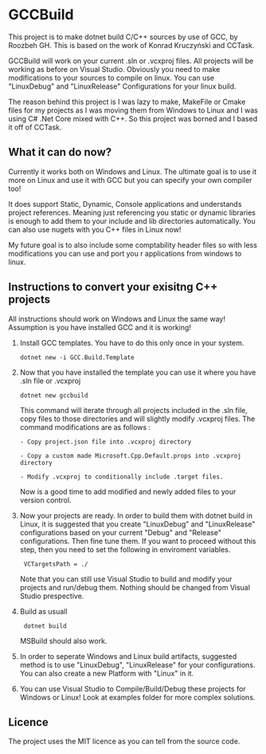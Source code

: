 GCCBuild
======

This project is to make dotnet build C/C++ sources by use of GCC, by Roozbeh GH. This is based on the work of Konrad Kruczyński and CCTask.

GCCBuild will work on your current .sln or .vcxproj files. All projects will be working as before on Visual Studio.
Obviously you need to make modifications to your sources to compile on linux. You can use "LinuxDebug" and "LinuxRelease" Configurations for your linux build.

The reason behind this project is I was lazy to make, MakeFile or Cmake files for my projects as I was moving them from Windows to Linux and I was using C# .Net Core mixed with C++. So this project was borned and I based it off of CCTask.

What it can do now?
-------------------
Currently it works both on Windows and Linux. The ultimate goal is to use it more on Linux and use it with GCC but you can specify your own compiler too!

It does support Static, Dynamic, Console applications and understands project references. Meaning just referencing you static or dynamic libraries is enough to add them to your include and lib directories automatically. You can also use nugets with you C++ files in Linux now!

My future goal is to also include some comptability header files so with less modifications you can use and port you r applications from windows to linux.

Instructions to convert your exisitng C++ projects
-------
All instructions should work on Windows and Linux the same way! Assumption is you have installed GCC and it is working!

 1. Install GCC templates. You have to do this only once in your system.

        dotnet new -i GCC.Build.Template
 2. Now that you have installed the template you can use it where you have .sln file or .vcxproj
 
        dotnet new gccbuild
    This command will iterate through all projects included in the .sln file, copy files to those directories and will slightly modify .vcxproj files. The command modifications are as follows :

        - Copy project.json file into .vcxproj directory
    
        - Copy a custom made Microsoft.Cpp.Default.props into .vcxproj directory
    
        - Modify .vcxproj to conditionally include .target files.
    Now is a good time to add modified and newly added files to your version control.
 3. Now your projects are ready. In order to build them with dotnet build in Linux, it is suggested that you create "LinuxDebug" and "LinuxRelease" configurations based on your current "Debug" and "Release" configurations. Then fine tune them. If you want to proceed without this step, then you need to set the following in enviroment variables.

         VCTargetsPath = ./ 


     Note that you can still use Visual Studio to build and modify your projects and run/debug them. Nothing should be changed from Visual Studio prespective.
 4. Build as usuall
 
         dotnet build
    MSBuild should also work.

5. In order to seperate Windows and Linux build artifacts, suggested method is to use "LinuxDebug", "LinuxRelease" for your configurations. You can also create a new Platform with "Linux" in it. 
6. You can use Visual Studio to Compile/Build/Debug these projects for Windows or Linux! Look at examples folder for more complex solutions.

Licence
-------
The project uses the MIT licence as you can tell from the source code.
